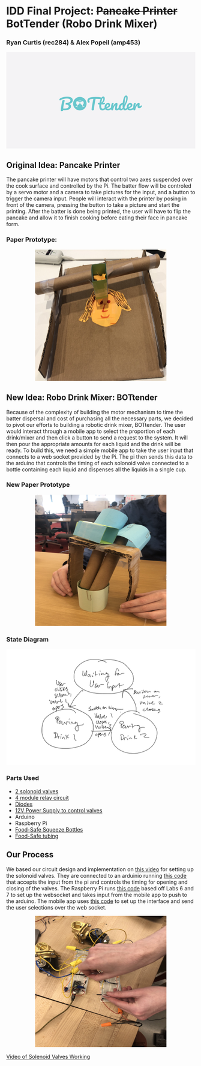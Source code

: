 # IDD Final Project: ~~Pancake Printer~~ BotTender (Robo Drink Mixer)
### Ryan Curtis (rec284) & Alex Popeil (amp453)

<p align="center">
  <img src="75588240_2739929749405147_4103449142288711680_n.png">
</p>

## Original Idea: Pancake Printer
The pancake printer will have motors that control two axes suspended over the cook surface and controlled by the Pi. The batter flow will be controled by a servo motor and a camera to take pictures for the input, and a button to trigger the camera input. People will interact with the printer by posing in front of the camera, pressing the button to take a picture and start the printing. After the batter is done being printed, the user will have to flip the pancake and allow it to finish cooking before eating their face in pancake form.

### Paper Prototype:
<p align="center">
  <img src="fullsizeoutput_ba8.jpeg" width="350" height="350">
</p>

## New Idea: Robo Drink Mixer: BOTtender
Because of the complexity of building the motor mechanism to time the batter dispersal and cost of purchasing all the necessary parts, we decided to pivot our efforts to building a robotic drink mixer, BOTtender. The user would interact through a mobile app to select the proportion of each drink/mixer and then click a button to send a request to the system. It will then pour the appropriate amounts for each liquid and the drink will be ready. To build this, we need a simple mobile app to take the user input that connects to a web socket provided by the Pi. The pi then sends this data to the arduino that controls the timing of each solonoid valve connected to a bottle containing each liquid and dispenses all the liquids in a single cup.

### New Paper Prototype
<p align="center">
  <img src="WauOqqThS2uH8Vjt0ixx7Q.jpg" width="350" height="350">
</p>

### State Diagram
<p align="center">
  <img src="IMG_BAAC0B2F1339-1.jpeg">
</p>

### Parts Used
- [2 solonoid valves](https://www.youtube.com/redirect?q=http%3A%2F%2Famzn.to%2F2z9hpg3&redir_token=b63ZicTbiwcUp73I4HMTbfcTrKp8MTU3NjE4NzczM0AxNTc2MTAxMzMz&event=video_description&v=ioSYlxHlYdI)
- [4 module relay circuit](https://www.youtube.com/watch?v=0BNcI8jMcXE)
- [Diodes](https://www.youtube.com/redirect?q=http%3A%2F%2Famzn.to%2F2hIKeZz&redir_token=b63ZicTbiwcUp73I4HMTbfcTrKp8MTU3NjE4NzczM0AxNTc2MTAxMzMz&event=video_description&v=ioSYlxHlYdI)
- [12V Power Supply to control valves](https://www.youtube.com/redirect?q=http%3A%2F%2Famzn.to%2F2zbKp6O&redir_token=b63ZicTbiwcUp73I4HMTbfcTrKp8MTU3NjE4NzczM0AxNTc2MTAxMzMz&event=video_description&v=ioSYlxHlYdI)
- Arduino
- Raspberry Pi
- [Food-Safe Squeeze Bottles](https://smile.amazon.com/gp/product/B00OZOW6E0/ref=ppx_yo_dt_b_asin_title_o07_s00?ie=UTF8&psc=1)
- [Food-Safe tubing](https://smile.amazon.com/gp/product/B01CGVJ9OI/ref=ppx_yo_dt_b_asin_title_o07_s00?ie=UTF8&psc=1)


## Our Process
We based our circuit design and implementation on [this video](https://www.youtube.com/watch?v=ioSYlxHlYdI) for setting up the solonoid valves. They are connected to an arduinio running [this code](https://github.com/rec285/IDD_Final_Project/blob/master/bot_tender.ino) that accepts the input from the pi and controls the timing for opening and closing of the valves. The Raspberry Pi runs [this code](https://github.com/rec285/IDD_Final_Project/blob/master/server.js) based off Labs 6 and 7 to set up the websocket and takes input from the mobile app to push to the arduino. The mobile app uses [this code](https://github.com/rec285/IDD_Final_Project/tree/master/BotTender) to set up the interface and send the user selections over the web socket.
<p align="center">
  <img src="2NuVBfliRa2pzbuoYYW1BQ.jpg" width="350" height="350">
</p>

[Video of Solenoid Valves Working](https://youtu.be/vz8qwGRgB_o)
